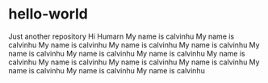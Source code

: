# hello-world
Just another repository
Hi Humarn
My name is calvinhu My name is calvinhu My name is calvinhu My name is calvinhu My name is calvinhu My name is calvinhu 
My name is calvinhu My name is calvinhu My name is calvinhu My name is calvinhu My name is calvinhu 
My name is calvinhu My name is calvinhu My name is calvinhu My name is calvinhu 

